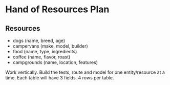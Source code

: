 # Hand of Resources Plan

## Resources

- dogs (name, breed, age)
- campervans (make, model, builder)
- food (name, type, ingredients)
- coffee (name, flavor, roast)
- campgrounds (name, location, features)

Work vertically. Build the tests, route and model for one entity/resource at a time.
Each table will have 3 fields. 4 rows per table.
